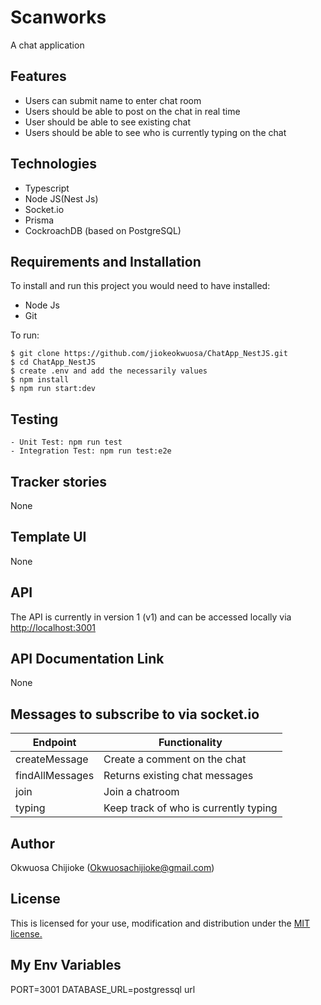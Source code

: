 # Scanworks
A chat application

## Features

- Users can submit name to enter chat room
- Users should be able to post on the chat in real time
- User should be able to see existing chat
- Users should be able to see who is currently typing on the chat

## Technologies

- Typescript
- Node JS(Nest Js)
- Socket.io
- Prisma
- CockroachDB (based on PostgreSQL)

## Requirements and Installation

To install and run this project you would need to have installed:
- Node Js
- Git

To run:
```
$ git clone https://github.com/jiokeokwuosa/ChatApp_NestJS.git
$ cd ChatApp_NestJS
$ create .env and add the necessarily values
$ npm install
$ npm run start:dev
```

## Testing
```
- Unit Test: npm run test
- Integration Test: npm run test:e2e
```

## Tracker stories

None

## Template UI

None

## API

The API is currently in version 1 (v1) and can be accessed locally via [http://localhost:3001](http://localhost:3001)

## API Documentation Link

None

## Messages to subscribe to via socket.io

| Endpoint                                         | Functionality                            |
| ------------------------------------------------ | -----------------------------------------|
| createMessage     | Create a comment on the chat            |
| findAllMessages   | Returns existing chat messages          |
| join           | Join a chatroom                            |
| typing   | Keep track of who is currently typing            |

## Author

Okwuosa Chijioke (Okwuosachijioke@gmail.com)

## License

This is licensed for your use, modification and distribution under the [MIT license.](https://opensource.org/licenses/MIT)

## My Env Variables
PORT=3001
DATABASE_URL=postgressql url

